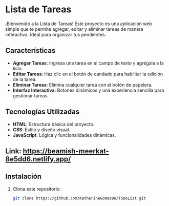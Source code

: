 # Lista de Tareas

¡Bienvenido a la Lista de Tareas! Este proyecto es una aplicación web simple que te permite agregar, editar y eliminar tareas de manera interactiva. Ideal para organizar tus pendientes.

## Características

- **Agregar Tareas**: Ingresa una tarea en el campo de texto y agrégala a la lista.
- **Editar Tareas**: Haz clic en el botón de candado para habilitar la edición de la tarea.
- **Eliminar Tareas**: Elimina cualquier tarea con el botón de papelera.
- **Interfaz Interactiva**: Botones dinámicos y una experiencia sencilla para gestionar tareas.

## Tecnologías Utilizadas

- **HTML**: Estructura básica del proyecto.
- **CSS**: Estilo y diseño visual.
- **JavaScript**: Lógica y funcionalidades dinámicas.

## Link: https://beamish-meerkat-8e5dd6.netlify.app/

## Instalación

1. Clona este repositorio:
   ```bash
   git clone https://github.com/KatherineGomez96/ToDoList.git

